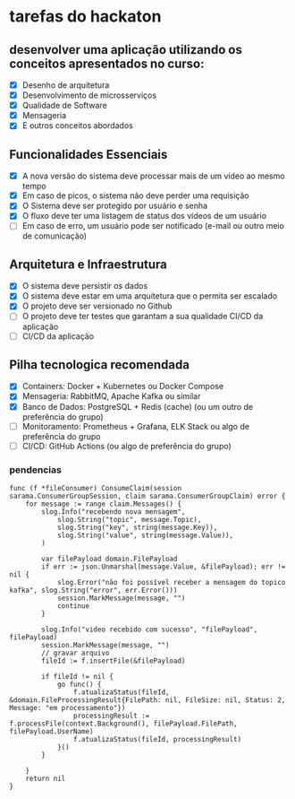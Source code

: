 # tarefas do hackaton

## desenvolver uma aplicação utilizando os conceitos apresentados no curso:

- [x] Desenho de arquitetura
- [x] Desenvolvimento de microsserviços
- [x] Qualidade de Software
- [x] Mensageria
- [x] E outros conceitos abordados

## Funcionalidades Essenciais

- [x] A nova versão do sistema deve processar mais de um vídeo ao mesmo tempo
- [x] Em caso de picos, o sistema não deve perder uma requisição
- [x] O Sistema deve ser protegido por usuário e senha
- [x] O fluxo deve ter uma listagem de status dos vídeos de um usuário
- [ ] Em caso de erro, um usuário pode ser notificado (e-mail ou outro meio de
comunicação)

## Arquitetura e Infraestrutura

- [x] O sistema deve persistir os dados
- [x] O sistema deve estar em uma arquitetura que o permita ser escalado
- [x] O projeto deve ser versionado no Github
- [ ] O projeto deve ter testes que garantam a sua qualidade CI/CD da aplicação
- [ ] CI/CD da aplicação

## Pilha tecnologica recomendada

- [x] Containers: Docker + Kubernetes ou Docker Compose
- [x] Mensageria: RabbitMQ, Apache Kafka ou similar
- [x] Banco de Dados: PostgreSQL + Redis (cache) (ou um outro de preferência do grupo)
- [ ] Monitoramento: Prometheus + Grafana, ELK Stack ou algo de preferência do grupo
- [ ] CI/CD: GitHub Actions (ou algo de preferência do grupo)

### pendencias
```
func (f *fileConsumer) ConsumeClaim(session sarama.ConsumerGroupSession, claim sarama.ConsumerGroupClaim) error {
	for message := range claim.Messages() {
		slog.Info("recebendo nova mensagem",
			slog.String("topic", message.Topic),
			slog.String("key", string(message.Key)),
			slog.String("value", string(message.Value)),
		)

		var filePayload domain.FilePayload
		if err := json.Unmarshal(message.Value, &filePayload); err != nil {
			slog.Error("não foi possível receber a mensagem do topico kafka", slog.String("error", err.Error()))
			session.MarkMessage(message, "")
			continue
		}

		slog.Info("video recebido com sucesso", "filePayload", filePayload)
		session.MarkMessage(message, "")
		// gravar arquivo
		fileId := f.insertFile(&filePayload)

		if fileId != nil {
			go func() {
				f.atualizaStatus(fileId, &domain.FileProcessingResult{FilePath: nil, FileSize: nil, Status: 2, Message: "em processamento"})
				processingResult := f.processFile(context.Background(), filePayload.FilePath, filePayload.UserName)
				f.atualizaStatus(fileId, processingResult)
			}()
		}

	}
	return nil
}
```
